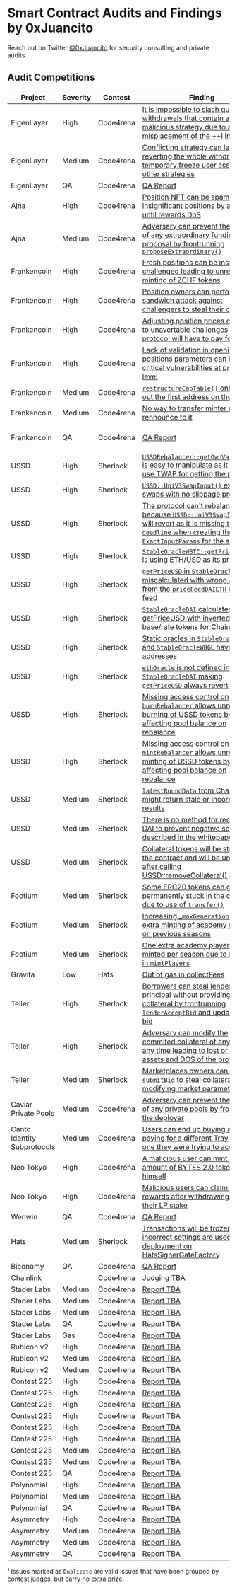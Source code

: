 # Smart Contract Audits and Findings by 0xJuancito

Reach out on Twitter [@0xJuancito](https://twitter.com/0xJuancito) for security consulting and private audits.

## Audit Competitions

| Project | Severity | Contest | Finding | Notes |
| --- | --- | --- | --- | --- |
| EigenLayer | High | Code4rena | [It is impossible to slash queued withdrawals that contain a malicious strategy due to a misplacement of the ++i increment](https://github.com/code-423n4/2023-04-eigenlayer-findings/issues/205) | [📝 Selected for Report](https://code4rena.com/reports/2023-04-eigenlayer#h-02-it-is-impossible-to-slash-queued-withdrawals-that-contain-a-malicious-strategy-due-to-a-misplacement-of-the-i-increment) |
| EigenLayer | Medium | Code4rena | [Conflicting strategy can lead to reverting the whole withdrawal and temporary freeze user assets from other strategies](https://github.com/code-423n4/2023-04-eigenlayer-findings/issues/218) | |
| EigenLayer | QA | Code4rena | [QA Report](https://github.com/code-423n4/2023-04-eigenlayer-findings/blob/main/data/juancito-Q.md) | |
| Ajna | High | Code4rena | [Position NFT can be spammed with insignificant positions by anyone until rewards DoS](https://github.com/code-423n4/2023-05-ajna-findings/issues/488) | |
| Ajna | Medium | Code4rena | [Adversary can prevent the creation of any extraordinary funding proposal by frontrunning `proposeExtraordinary()`](https://github.com/code-423n4/2023-05-ajna-findings/issues/260) | [📝 Selected for Report](https://code4rena.com/reports/2023-05-ajna#m-09-adversary-can-prevent-the-creation-of-any-extraordinary-funding-proposal-by-frontrunning-proposeextraordinary) |
| Frankencoin | High | Code4rena | [Fresh positions can be instantly challenged leading to unrestricted minting of ZCHF tokens](https://github.com/code-423n4/2023-04-frankencoin-findings/issues/309) |  |
| Frankencoin | High | Code4rena | [Position owners can perform a sandwich attack against challengers to steal their collateral](https://github.com/code-423n4/2023-04-frankencoin-findings/issues/572) | |
| Frankencoin | High | Code4rena | [Adjusting position prices can lead to unavertable challenges that the protocol will have to pay for](https://github.com/code-423n4/2023-04-frankencoin-findings/issues/566) | Duplicate¹ |
| Frankencoin | High | Code4rena | [Lack of validation in opening positions parameters can lead to critical vulnerabilities at protocol level](https://github.com/code-423n4/2023-04-frankencoin-findings/issues/954) | Duplicate¹ |
| Frankencoin | Medium | Code4rena | [`restructureCapTable()` only wipes out the first address on the list](https://github.com/code-423n4/2023-04-frankencoin-findings/issues/989) | |
| Frankencoin | Medium | Code4rena | [No way to transfer minter role or rennounce to it](https://github.com/code-423n4/2023-04-frankencoin-findings/issues/990) | |
| Frankencoin | QA | Code4rena | [QA Report](https://github.com/code-423n4/2023-04-frankencoin-findings/blob/main/data/juancito-Q.md) | [📝 Selected for Report](https://code4rena.com/reports/2023-04-frankencoin#low-risk-and-non-critical-issues) |
| USSD | High | Sherlock | [`USSDRebalancer::getOwnValuation()` is easy to manipulate as it doesn't use TWAP for getting the pool price](https://github.com/sherlock-audit/2023-05-USSD-judging/issues/287) | |
| USSD | High | Sherlock | [`USSD::UniV3SwapInput()` executes swaps with no slippage protection](https://github.com/sherlock-audit/2023-05-USSD-judging/issues/229) | |
| USSD | High | Sherlock | [The protocol can't rebalance because `USSD::UniV3SwapInput()` will revert as it is missing the `deadline` when creating the `ExactInputParams` for the swap](https://github.com/sherlock-audit/2023-05-USSD-judging/issues/226) | |
| USSD | High | Sherlock | [`StableOracleWBTC::getPriceUSD()` is using ETH/USD as its price feed](https://github.com/sherlock-audit/2023-05-USSD-judging/issues/121) | |
| USSD | High | Sherlock | [`getPriceUSD` in `StableOracleDai` is miscalculated with wrong decimals from the `priceFeedDAIETH` Chainlink feed](https://github.com/sherlock-audit/2023-05-USSD-judging/issues/103) | |
| USSD | High | Sherlock | [`StableOracleDAI` calculates getPriceUSD with inverted base/rate tokens for Chainlink price](https://github.com/sherlock-audit/2023-05-USSD-judging/issues/102) | [📝 Selected for Report](https://audits.sherlock.xyz/contests/82/report) |
| USSD | High | Sherlock | [Static oracles in `StableOracleDAI` and `StableOracleWBGL` have wrong addresses](https://github.com/sherlock-audit/2023-05-USSD-judging/issues/95) | |
| USSD | High | Sherlock | [`ethOracle` is not defined in `StableOracleDAI` making `getPriceUSD` always revert](https://github.com/sherlock-audit/2023-05-USSD-judging/issues/93) | |
| USSD | High | Sherlock | [Missing access control on `burnRebalancer` allows unrestricted burning of USSD tokens by anyone affecting pool balance on rebalance](https://github.com/sherlock-audit/2023-05-USSD-judging/issues/86) | |
| USSD | High | Sherlock | [Missing access control on `mintRebalancer` allows unrestricted minting of USSD tokens by anyone affecting pool balance on rebalance](https://github.com/sherlock-audit/2023-05-USSD-judging/issues/85) | |
| USSD | Medium | Sherlock | [`latestRoundData` from Chainlink might return stale or incorrect results](https://github.com/sherlock-audit/2023-05-USSD-judging/issues/104) | |
| USSD | Medium | Sherlock | [There is no method for redeeming DAI to prevent negative scenarios described in the whitepaper](https://github.com/sherlock-audit/2023-05-USSD-judging/issues/218) | |
| USSD | Medium | Sherlock | [Collateral tokens will be stuck on the contract and will be unusable after calling USSD::removeCollateral()](https://github.com/sherlock-audit/2023-05-USSD-judging/issues/261) | |
| Footium | Medium | Sherlock | [Some ERC20 tokens can get permanently stuck in the contract due to use of `transfer()`](https://github.com/sherlock-audit/2023-04-footium-judging/issues/252) | |
| Footium | Medium | Sherlock | [Increasing _`maxGenerationId` allows extra minting of academy players on previous seasons](https://github.com/sherlock-audit/2023-04-footium-judging/issues/277) | |
| Footium | Medium | Sherlock | [One extra academy player can be minted per season due to mischeck in `mintPlayers`](https://github.com/sherlock-audit/2023-04-footium-judging/issues/273) | |
| Gravita | Low | Hats | [Out of gas in collectFees](https://github.com/Gravita-Protocol/Gravita-SmartContracts/issues/222) | |
| Teller | High | Sherlock | [Borrowers can steal lenders principal without providing collateral by frontrunning `lenderAcceptBid` and updating the bid](https://github.com/sherlock-audit/2023-03-teller-judging/issues/250) | |
| Teller | High | Sherlock | [Adversary can modify the commited collateral of any bid at any time leading to lost or locked assets and DOS of the protocol](https://github.com/sherlock-audit/2023-03-teller-judging/issues/280) | |
| Teller | Medium | Sherlock | [Marketplaces owners can frontrun `submitBid` to steal collateral by modifying market parameters](https://github.com/sherlock-audit/2023-03-teller-judging/issues/289) | |
| Caviar Private Pools | Medium | Code4rena | [Adversary can prevent the creation of any private pools by frontrunning the deployer](https://github.com/code-423n4/2023-04-caviar-findings/issues/567) | |
| Canto Identity Subprotocols | Medium | Code4rena | [Users can end up buying and paying for a different Tray than the one they were trying to acquire](https://github.com/code-423n4/2023-03-canto-identity-findings/issues/130) | [📝 Selected for report](https://code4rena.com/reports/2023-03-canto-identity#m-07-users-can-end-up-buying-and-paying-for-a-different-tray-than-the-one-they-were-trying-to-acquire) |
| Neo Tokyo | High | Code4rena | [A malicious user can mint a huge amount of BYTES 2.0 tokens for himself](https://github.com/code-423n4/2023-03-neotokyo-findings/issues/366) | |
| Neo Tokyo | High | Code4rena | [Malicious users can claim BYTES rewards after withdrawing all of their LP stake](https://github.com/code-423n4/2023-03-neotokyo-findings/issues/374) | Duplicate¹ |
| Wenwin | QA | Code4rena | [QA Report](https://github.com/code-423n4/2023-03-wenwin-findings/blob/main/data/juancito-Q.md) | |
| Hats | Medium | Sherlock | [Transactions will be frozen if incorrect settings are used during a deployment on HatsSignerGateFactory](https://github.com/sherlock-audit/2023-02-hats-judging/issues/78) | |
| Biconomy | QA | Code4rena | [QA Report](https://github.com/code-423n4/2023-01-biconomy-findings/blob/main/data/juancito-Q.md) | |
| Chainlink | | Code4rena | [Judging TBA](https://code4rena.com/contests/2023-07-chainlink-cross-chain-contract-administration-multi-signature-contract-timelock-and-call-proxies#top) | |
| Stader Labs | Medium | Code4rena | [Report TBA](https://code4rena.com/contests/2023-06-stader-labs#top) | |
| Stader Labs | Medium | Code4rena | [Report TBA](https://code4rena.com/contests/2023-06-stader-labs#top) | |
| Stader Labs | Medium | Code4rena | [Report TBA](https://code4rena.com/contests/2023-06-stader-labs#top) | |
| Stader Labs | QA | Code4rena | [Report TBA](https://code4rena.com/contests/2023-06-stader-labs#top) | |
| Stader Labs | Gas | Code4rena | [Report TBA](https://code4rena.com/contests/2023-06-stader-labs#top) | |
| Rubicon v2 | High | Code4rena | [Report TBA](https://code4rena.com/contests/2023-04-rubicon-v2#top) | |
| Rubicon v2 | Medium | Code4rena | [Report TBA](https://code4rena.com/contests/2023-04-rubicon-v2#top) | |
| Rubicon v2 | Medium | Code4rena | [Report TBA](https://code4rena.com/contests/2023-04-rubicon-v2#top) | |
| Contest 225 | High | Code4rena | [Report TBA](https://code4rena.com/contests/2023-03-contest-225-contest) | |
| Contest 225 | High | Code4rena | [Report TBA](https://code4rena.com/contests/2023-03-contest-225-contest) | |
| Contest 225 | High | Code4rena | [Report TBA](https://code4rena.com/contests/2023-03-contest-225-contest) | |
| Contest 225 | High | Code4rena | [Report TBA](https://code4rena.com/contests/2023-03-contest-225-contest) | |
| Contest 225 | High | Code4rena | [Report TBA](https://code4rena.com/contests/2023-03-contest-225-contest) | |
| Contest 225 | High | Code4rena | [Report TBA](https://code4rena.com/contests/2023-03-contest-225-contest) | |
| Contest 225 | Medium | Code4rena | [Report TBA](https://code4rena.com/contests/2023-03-contest-225-contest) | |
| Contest 225 | Medium | Code4rena | [Report TBA](https://code4rena.com/contests/2023-03-contest-225-contest) | |
| Contest 225 | QA | Code4rena | [Report TBA](https://code4rena.com/contests/2023-03-contest-225-contest) | |
| Polynomial | High | Code4rena | [Report TBA](https://code4rena.com/contests/2023-03-polynomial-protocol-contest#top) | |
| Polynomial | Medium | Code4rena | [Report TBA](https://code4rena.com/contests/2023-03-polynomial-protocol-contest#top) | |
| Polynomial | QA | Code4rena | [Report TBA](https://code4rena.com/contests/2023-03-polynomial-protocol-contest#top) | |
| Asymmetry | High | Code4rena | [Report TBA](https://code4rena.com/contests/2023-03-asymmetry-contest) | |
| Asymmetry | Medium | Code4rena | [Report TBA](https://code4rena.com/contests/2023-03-asymmetry-contest) | |
| Asymmetry | Medium | Code4rena | [Report TBA](https://code4rena.com/contests/2023-03-asymmetry-contest) | |
| Asymmetry | QA | Code4rena | [Report TBA](https://code4rena.com/contests/2023-03-asymmetry-contest) | |

¹ Issues marked as `Duplicate` are valid issues that have been grouped by contest judges, but carry no extra prize.
